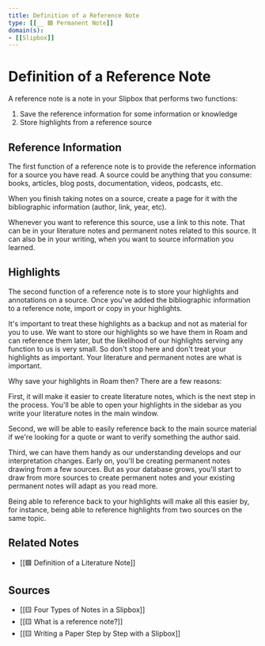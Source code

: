 ```yaml
---
title: Definition of a Reference Note
type: [[__ 🟩 Permanent Note]]
domain(s):
- [[Slipbox]]
---
```

# Definition of a Reference Note

A reference note is a note in your Slipbox that performs two functions:
1. Save the reference information for some information or knowledge
2. Store highlights from a reference source

## Reference Information

The first function of a reference note is to provide the reference information for a source you have read. A source could be anything that you consume: books, articles, blog posts, documentation, videos, podcasts, etc.

When you finish taking notes on a source, create a page for it with the bibliographic information (author, link, year, etc).

Whenever you want to reference this source, use a link to this note. That can be in your literature notes and permanent notes related to this source. It can also be in your writing, when you want to source information you learned.

## Highlights

The second function of a reference note is to store your highlights and annotations on a source. Once you've added the bibliographic information to a reference note, import or copy in your highlights.

It's important to treat these highlights as a backup and not as material for you to use. We want to store our highlights so we have them in Roam and can reference them later, but the likelihood of our highlights serving any function to us is very small. So don't stop here and don't treat your highlights as important. Your literature and permanent notes are what is important.

Why save your highlights in Roam then? There are a few reasons:

First, it will make it easier to create literature notes, which is the next step in the process. You'll be able to open your highlights in the sidebar as you write your literature notes in the main window.

Second, we will be able to easily reference back to the main source material if we're looking for a quote or want to verify something the author said.

Third, we can have them handy as our understanding develops and our interpretation changes. Early on, you'll be creating permanent notes drawing from a few sources. But as your database grows, you'll start to draw from more sources to create permanent notes and your existing permanent notes will adapt as you read more.

Being able to reference back to your highlights will make all this easier by, for instance, being able to reference highlights from two sources on the same topic.

## Related Notes
- [[🟩 Definition of a Literature Note]] 

## Sources
- [[🟨 Four Types of Notes in a Slipbox]] 
- [[🟨 What is a reference note?]] 
- [[🟨 Writing a Paper Step by Step with a Slipbox]]
